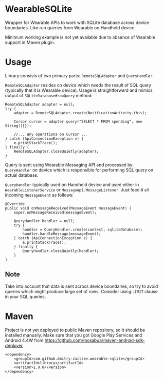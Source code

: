 WearableSQLite
==============

Wrapper for Wearable APIs to work with SQLite database across device boundaries. Like run queries from Wearable on Handheld device.

Minimum working example is not yet available due to absence of Wearable support in Maven plugin.

Usage
=====

Library consists of two primary parts: `RemoteSQLAdapter` and `QueryHandler`.

`RemoteSQLAdapter` resides on device which needs the result of SQL query (typically that it is Wearable device). Usage is straightforward and mimics output of `SQLiteDatabase#rawQuery` method:

    RemoteSQLAdapter adapter = null;
    try {
        adapter = RemoteSQLAdapter.create(NotificationActivity.this);
        
        Cursor cursor = adapter.query("SELECT * FROM spending", new String[]{});
        
        //... any operations on Cursor ...
    } catch (ApiConnectionException e) {
        e.printStackTrace();
    } finally {
        RemoteSQLAdapter.closeQuietly(adapter);
    }
    
Query is sent using Wearable Messaging API and processed by `QueryHandler` on device which is responsible for performing SQL query on actual database.

`QueryHandler` typically used on Handheld device and used either in `WearableListenerService` or `MessageApi.MessageListener`. Just feed it all incoming `MessageEvent` as follows:

    @Override
    public void onMessageReceived(MessageEvent messageEvent) {
        super.onMessageReceived(messageEvent);

        QueryHandler handler = null;
        try {
            handler = QueryHandler.create(context, sqliteDatabase);
            handler.handleMessage(messageEvent);
        } catch (ApiConnectionException e) {
            e.printStackTrace();
        } finally {
            QueryHandler.closeQuietly(handler);
        }
    }
    
Note
----

Take into account that data is sent across device boundaries, so try to avoid queries which might produce large set of rows. Consider using `LIMIT` clause in your SQL queries.

Maven
=====

Project is not yet deployed to public Maven repository, so it should be installed manually. Make sure that you got Google Play Services and Android 4.4W from https://github.com/mosabua/maven-android-sdk-deployer

    <dependency>
        <groupId>com.github.dmitry-zaitsev.wearable-sqlite</groupId>
        <artifactId>library</artifactId>
        <version>1.0.0</version>
    </dependency>
